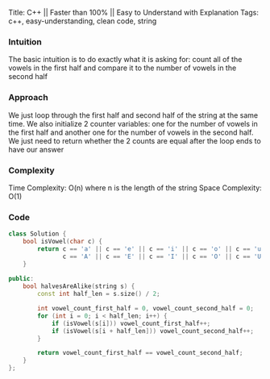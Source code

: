 Title: C++ || Faster than 100% || Easy to Understand with Explanation
Tags: c++, easy-understanding, clean code, string

### Intuition

The basic intuition is to do exactly what it is asking for: count all of the vowels
in the first half and compare it to the number of vowels in the second half

### Approach

We just loop through the first half and second half of the string at the same time. We
also initialize 2 counter variables: one for the number of vowels in the first half
and another one for the number of vowels in the second half. We just need to return
whether the 2 counts are equal after the loop ends to have our answer

### Complexity

Time Complexity: O(n) where n is the length of the string
Space Complexity: O(1)

### Code

```c++
class Solution {
    bool isVowel(char c) {
        return c == 'a' || c == 'e' || c == 'i' || c == 'o' || c == 'u' ||
               c == 'A' || c == 'E' || c == 'I' || c == 'O' || c == 'U';
    }
    
public:
    bool halvesAreAlike(string s) {
        const int half_len = s.size() / 2;

        int vowel_count_first_half = 0, vowel_count_second_half = 0;
        for (int i = 0; i < half_len; i++) {
            if (isVowel(s[i])) vowel_count_first_half++;
            if (isVowel(s[i + half_len])) vowel_count_second_half++;
        }

        return vowel_count_first_half == vowel_count_second_half;
    }
};
```